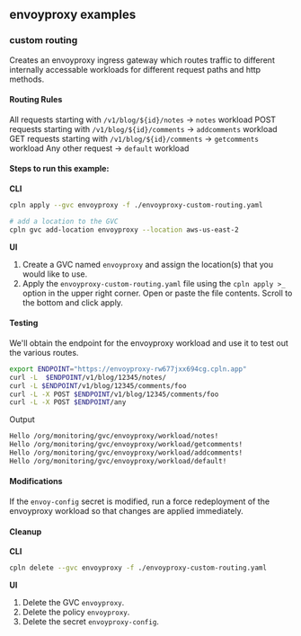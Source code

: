 ## envoyproxy examples

### custom routing

Creates an envoyproxy ingress gateway which routes traffic to different internally accessable workloads for different request paths and http methods.

#### Routing Rules

All requests starting with `/v1/blog/${id}/notes` -> `notes` workload
POST requests starting with `/v1/blog/${id}/comments` -> `addcomments` workload
GET requests starting with `/v1/blog/${id}/comments` -> `getcomments` workload
Any other request -> `default` workload

#### Steps to run this example:

**CLI**

```bash
cpln apply --gvc envoyproxy -f ./envoyproxy-custom-routing.yaml

# add a location to the GVC
cpln gvc add-location envoyproxy --location aws-us-east-2
```

**UI**

1. Create a GVC named `envoyproxy` and assign the location(s) that you would like to use.
1. Apply the `envoyproxy-custom-routing.yaml` file using the `cpln apply >_` option in the upper right corner. Open or paste the file contents. Scroll to the bottom and click apply.

#### Testing

We'll obtain the endpoint for the envoyproxy workload and use it to test out the various routes.

```bash
export ENDPOINT="https://envoyproxy-rw677jxx694cg.cpln.app"
curl -L  $ENDPOINT/v1/blog/12345/notes/
curl -L $ENDPOINT/v1/blog/12345/comments/foo
curl -L -X POST $ENDPOINT/v1/blog/12345/comments/foo
curl -L -X POST $ENDPOINT/any
```

Output

```bash
Hello /org/monitoring/gvc/envoyproxy/workload/notes!
Hello /org/monitoring/gvc/envoyproxy/workload/getcomments!
Hello /org/monitoring/gvc/envoyproxy/workload/addcomments!
Hello /org/monitoring/gvc/envoyproxy/workload/default!
```

#### Modifications

If the `envoy-config` secret is modified, run a force redeployment of the envoyproxy workload so that changes are applied immediately.

#### Cleanup

**CLI**

```bash
cpln delete --gvc envoyproxy -f ./envoyproxy-custom-routing.yaml
```

**UI**

1. Delete the GVC `envoyproxy`.
1. Delete the policy `envoyproxy`.
1. Delete the secret `envoyproxy-config`.
